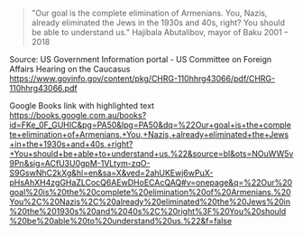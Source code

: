 > "Our goal is the complete elimination of Armenians. You, Nazis, already eliminated the Jews in the 1930s and 40s, right? You should be able to understand us."
> Hajibala Abutalibov, mayor of Baku 2001 – 2018

Source: US Government Information portal - US Committee on Foreign Affairs Hearing on the Caucasus  
https://www.govinfo.gov/content/pkg/CHRG-110hhrg43066/pdf/CHRG-110hhrg43066.pdf

Google Books link with highlighted text  
https://books.google.com.au/books?id=FKe_0F_GUHIC&pg=PA50&lpg=PA50&dq=%22Our+goal+is+the+complete+elimination+of+Armenians.+You,+Nazis,+already+eliminated+the+Jews+in+the+1930s+and+40s,+right?+You+should+be+able+to+understand+us.%22&source=bl&ots=NOuWW5v9Pn&sig=ACfU3U0gpM-1VLtym-zqO-S9GswNhC2kXg&hl=en&sa=X&ved=2ahUKEwj6wPuX-pHsAhXH4zgGHaZLCocQ6AEwDHoECAcQAQ#v=onepage&q=%22Our%20goal%20is%20the%20complete%20elimination%20of%20Armenians.%20You%2C%20Nazis%2C%20already%20eliminated%20the%20Jews%20in%20the%201930s%20and%2040s%2C%20right%3F%20You%20should%20be%20able%20to%20understand%20us.%22&f=false
